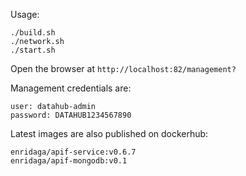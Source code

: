 Usage:
```
./build.sh
./network.sh
./start.sh
```
Open the browser at `http://localhost:82/management?`

Management credentials are:
```
user: datahub-admin
password: DATAHUB1234567890
```

Latest images are also published on dockerhub:
```
enridaga/apif-service:v0.6.7
enridaga/apif-mongodb:v0.1
```
